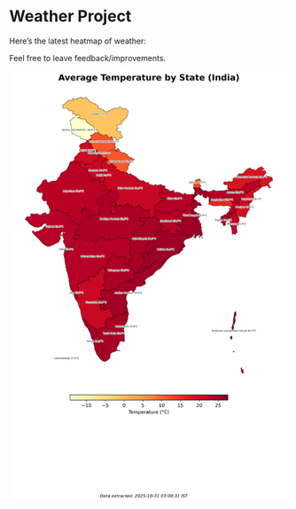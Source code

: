 # Weather Project

Here’s the latest heatmap of weather:

Feel free to leave feedback/improvements.

![India Heatmap](docs/assets/india_heatmap.png?v=03D8F9)
